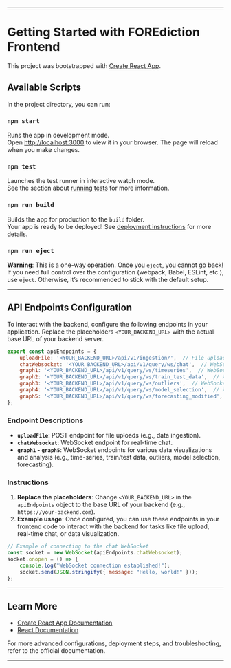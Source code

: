 
---

# Getting Started with FOREdiction Frontend

This project was bootstrapped with [Create React App](https://github.com/facebook/create-react-app).

## Available Scripts

In the project directory, you can run:

### `npm start`

Runs the app in development mode.\
Open [http://localhost:3000](http://localhost:3000) to view it in your browser. The page will reload when you make changes.

### `npm test`

Launches the test runner in interactive watch mode.\
See the section about [running tests](https://facebook.github.io/create-react-app/docs/running-tests) for more information.

### `npm run build`

Builds the app for production to the `build` folder.\
Your app is ready to be deployed! See [deployment instructions](https://facebook.github.io/create-react-app/docs/deployment) for more details.

### `npm run eject`

**Warning**: This is a one-way operation. Once you `eject`, you cannot go back!  
If you need full control over the configuration (webpack, Babel, ESLint, etc.), use `eject`. Otherwise, it’s recommended to stick with the default setup.

---

## API Endpoints Configuration

To interact with the backend, configure the following endpoints in your application. Replace the placeholders `<YOUR_BACKEND_URL>` with the actual base URL of your backend server.

```javascript
export const apiEndpoints = {
    uploadFile: '<YOUR_BACKEND_URL>/api/v1/ingestion/',  // File upload endpoint
    chatWebsocket: '<YOUR_BACKEND_URL>/api/v1/query/ws/chat',  // WebSocket for chat
    graph1: '<YOUR_BACKEND_URL>/api/v1/query/ws/timeseries',  // WebSocket for time-series data
    graph2: '<YOUR_BACKEND_URL>/api/v1/query/ws/train_test_data',  // WebSocket for train/test data
    graph3: '<YOUR_BACKEND_URL>/api/v1/query/ws/outliers',  // WebSocket for outlier detection
    graph4: '<YOUR_BACKEND_URL>/api/v1/query/ws/model_selection',  // WebSocket for model selection
    graph5: '<YOUR_BACKEND_URL>/api/v1/query/ws/forecasting_modified',  // WebSocket for forecasting
};
```

### Endpoint Descriptions

- **`uploadFile`**: POST endpoint for file uploads (e.g., data ingestion).
- **`chatWebsocket`**: WebSocket endpoint for real-time chat.
- **`graph1` - `graph5`**: WebSocket endpoints for various data visualizations and analysis (e.g., time-series, train/test data, outliers, model selection, forecasting).

### Instructions

1. **Replace the placeholders**: Change `<YOUR_BACKEND_URL>` in the `apiEndpoints` object to the base URL of your backend (e.g., `https://your-backend.com`).
2. **Example usage**: Once configured, you can use these endpoints in your frontend code to interact with the backend for tasks like file upload, real-time chat, or data visualization.

```javascript
// Example of connecting to the chat WebSocket
const socket = new WebSocket(apiEndpoints.chatWebsocket);
socket.onopen = () => {
    console.log("WebSocket connection established!");
    socket.send(JSON.stringify({ message: "Hello, world!" }));
};
```

---

## Learn More

- [Create React App Documentation](https://facebook.github.io/create-react-app/docs/getting-started)
- [React Documentation](https://reactjs.org/)

For more advanced configurations, deployment steps, and troubleshooting, refer to the official documentation.

---